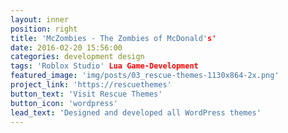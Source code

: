 ```yaml
---
layout: inner
position: right
title: 'McZombies - The Zombies of McDonald's'
date: 2016-02-20 15:56:00
categories: development design
tags: 'Roblox Studio' Lua Game-Development
featured_image: 'img/posts/03_rescue-themes-1130x864-2x.png'
project_link: 'https://rescuethemes'
button_text: 'Visit Rescue Themes'
button_icon: 'wordpress'
lead_text: 'Designed and developed all WordPress themes'
---
```


